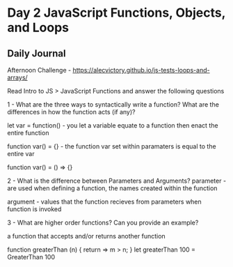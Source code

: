 # Day 2 JavaScript Functions, Objects, and Loops

## Daily Journal

Afternoon Challenge - https://alecvictory.github.io/js-tests-loops-and-arrays/

Read Intro to JS > JavaScript Functions and answer the following questions

1 - What are the three ways to syntactically write a function? What are the differences in how the function acts (if any)?

let var = function() - you let a variable equate to a function then enact the entire function

function var() = {} - the function var set within paramaters is equal to the entire var

function var() = () => {}

2 - What is the difference between Parameters and Arguments?
parameter - are used when defining a function, the names created within the function

argument - values that the function recieves from parameters when function is invoked

3 - What are higher order functions? Can you provide an example?

a function that accepts and/or returns another function

function greaterThan (n) {
    return => m > n;
}
let greaterThan 100 = GreaterThan 100

